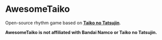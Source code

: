 # AwesomeTaiko
Open-source rhythm game based on **[Taiko no Tatsujin](https://en.wikipedia.org/wiki/Taiko_no_Tatsujin)**.

**AwesomeTaiko is not affiliated with Bandai Namco or Taiko no Tatsujin.**
